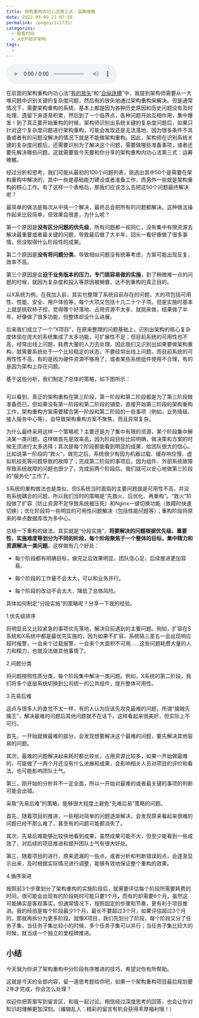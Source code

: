 ```yaml
---
title: 架构重构内功心法第三式：运筹帷幄
date: 2022-03-09 21:07:58
permalink: /pages/1c1f35/
categories:
  - 极客时间
  - 从0开始学架构
tags:
  - 
---
```

<audio title="47.架构重构内功心法第三式：运筹帷幄" src="https://static001.geekbang.org/resource/audio/f9/3d/f9e273171dc0f7b4cb677db493883a3d.mp3" controls="controls"></audio> 
<p>在前面的架构重构内功心法“<a href="http://time.geekbang.org/column/article/12953">有的放矢</a>”和“<a href="http://time.geekbang.org/column/article/13007">合纵连横</a>”中，我提到架构师需要从一大堆问题中识别关键的复杂度问题，然后有的放矢地通过架构重构来解决。但是通常情况下，需要架构重构的系统，基本上都是因为各种历史原因和历史问题没有及时处理，遗留下来逐渐积累，然后到了一个临界点，各种问题开始互相作用，集中爆发！到了真正要开始重构的时候，架构师识别出系统关键的复杂度问题后，如果只针对这个复杂度问题进行架构重构，可能会发现还是无法落地，因为很多条件不具备或者有的问题没解决的情况下就是不能做架构重构。因此，架构师在识别系统关键的复杂度问题后，还需要识别为了解决这个问题，需要做哪些准备事项，或者还要先解决哪些问题。这就需要我今天要和你分享的架构重构内功心法第三式：运筹帷幄。</p><p>经过分析和思考，我们可能从最初的100个问题列表，挑选出其中50个是需要在架构重构中解决的，其中一些是基础能力建设或者准备工作，而另外一些就是架构重构的核心工作。有了这样一个表格后，那我们应该怎么去把这50个问题最终解决呢？</p><p>最简单的做法是每次从中挑一个解决，最终总会把所有的问题都解决。这种做法操作起来比较简单，但效果会很差，为什么呢？</p><p>第一个原因是<strong>没有区分问题的优先级</strong>，所有问题都一视同仁，没有集中有限资源去解决最重要或者最关键的问题，导致最后做了大半年，回头一看好像做了很多事情，但没取得什么阶段性的成果。</p><!-- [[[read_end]]] --><p>第二个原因是<strong>没有将问题分类</strong>，导致相似问题没有统筹考虑，方案可能出现反复，效率不高。</p><p>第三个原因是会<strong>迫于业务版本的压力，专门挑容易做的实施</strong>，到了稍微难一点的问题的时候，就因为复杂度和投入等原因被搁置，达不到重构的真正目的。</p><p>以X系统为例，在我加入前，其实也整理了系统目前存在的问题，大的项包括可用性、性能、安全、用户体验等，每个大项又包括十几二十个子项。但是实施时基本上就是挑软柿子捏，觉得哪个好落地、占用资源不太多，就挑来做，结果做了半年，好像做了很多功能，但整体却没什么进展。</p><p>后来我们成立了一个“X项目”，在原来整理的问题基础上，识别出架构的核心复杂度体现在庞大的系统集成了太多功能，可扩展性不足；但目前系统的可用性也不高，经常出线上问题，耗费大量的人力去处理。因此我们又识别出如果要做架构重构，就需要系统处于一个比较稳定的状态，不要经常出线上问题。而目前系统的可用性性不高，有的是因为硬件资源不够用了，或者某些系统组件使用不合理，有的是因为架构上存在问题。</p><p>基于这些分析，我们制定了总体的策略，如下图所示：</p><p><img src="https://static001.geekbang.org/resource/image/cd/46/cd9511ddeb929e29630d788d67d4b846.jpg" alt=""></p><p>可以看到，真正的架构重构在第三阶段，第一阶段和第二阶段都是为了第三阶段做准备而已，但如果没有第一阶段和第二阶段的铺垫，直接开始第三阶段的架构重构工作，架构重构方案需要糅合第一阶段和第二阶段的一些事项（例如，业务降级、接入服务中心等），会导致架构重构方案不聚焦，而且异常复杂。</p><p>为什么最终采用这样一个策略呢？主要还是为了集中有限的资源，某个阶段集中解决某一类问题。这样做首先是效率高，因为阶段目标比较明确，做决策和方案的时候无须进行太多选择；其次是每个阶段都能看到明显的成果，给团队很大的信心。比如说第一阶段的“救火”，做完之后，系统很少有因为机器过载、缓存响应慢、虚拟机挂死等问题导致的故障了；完成第二阶段的事项后，因为组件、外部系统故障导致系统故障的问题也很少了。完成前两个阶段后，我们就可以安心地做第三阶段的“服务化”工作了。</p><p>S系统的重构做法也是类似，但S系统当时面临的主要问题就是可用性不高，并没有系统耦合的问题，所以我们当时的策略是“先救火、后优化、再重构”。“救火”阶段做了扩容（防止资源不足导致系统被压死）和Nginx一键切换功能（故障时快速切换）；优化阶段将一些明显的可用性问题解决（包括性能问题等）；重构阶段将原来的单点数据库改为多中心。</p><p>总结一下重构的做法，其实就是“分段实施”，<strong>将要解决的问题根据优先级、重要性、实施难度等划分为不同的阶段，每个阶段聚焦于一个整体的目标，集中精力和资源解决一类问题</strong>。这样做有几个好处：</p><ul>
<li>
<p>每个阶段都有明确目标，做完之后效果明显，团队信心足，后续推进更加容易。</p>
</li>
<li>
<p>每个阶段的工作量不会太大，可以和业务并行。</p>
</li>
<li>
<p>每个阶段的改动不会太大，降低了总体风险。</p>
</li>
</ul><p>具体如何制定“分段实施”的策略呢？分享一下我的经验。</p><p>1.优先级排序</p><p>将明显且又比较紧急的事项优先落地，解决目前遇到的主要问题。例如，扩容在S系统和X系统中都是最优先实施的，因为如果不扩容，系统隔三差五一会出现响应超时报警，一会来个过载报警，一会来个大面积不可用……这些问题耗费大量的人力和精力，也就没法做其他事情了。</p><p>2.问题分类</p><p>将问题按照性质分类，每个阶段集中解决一类问题。例如，X系统的第二阶段，我们将多个底层系统切换到公司统一的公共组件，提升整体可用性。</p><p>3.先易后难</p><p>这点与很多人的直觉不太一样，有的人认为应该先攻克最难的问题，所谓“擒贼先擒王”，解决最难的问题后其他问题就不在话下。这样看起来很美好，但实际上不可行。</p><p>首先，一开始就做最难的部分，会发现想要解决这个最难的问题，要先解决其他容易的问题。</p><p>其次，最难的问题解决起来耗时都比较长，占用资源比较多，如果一开始做最难的，可能做了一两个月还没有什么进展和成果，会影响相关人员对项目的评价和看法，也可能影响团队士气。</p><p>第三，刚开始的分析并不一定全面，所以一开始对最难的或者最关键的事项的判断可能会出错。</p><p>采取“先易后难”的策略，能够很大程度上避免“先难后易”策略的问题。</p><p>首先，随着项目的推进，一些相对简单的问题逐渐解决，会发现原来看起来很难的问题已经不那么难了，甚至有的问题可能都消失了。</p><p>其次，先易后难能够比较快地看到成果，虽然成果可能不大，但至少能看到一些成效了，对后续的项目推进和提升团队士气有很大好处。</p><p>第三，随着项目的进行，原来遗漏的一些点，或者分析和判断错误的点，会逐渐显示出来，及时根据实际情况进行调整，能够有效地保证整个重构的效果。</p><p>4.循序渐进</p><p>按照前3个步骤划分了架构重构的实施阶段后，就需要评估每个阶段所需要耗费的时间，很可能会出现有的阶段耗时可能只要1个月，而有的却需要6个月，虽然这可能确实是客观事实，但通常情况下，按照固定的步骤和节奏，更有利于项目推进。我的经验是每个阶段最少1个月，最长不要超过3个月，如果评估超过3个月的，那就再拆分为更多阶段。就像X项目，我们先划分了阶段，每个阶段又分了任务子集，当任务子集比较小的时候，多个任务子集可以并行；当任务子集比较大的时候，就当成一个独立的里程碑推进。</p><h2>小结</h2><p>今天我为你讲了架构重构中分阶段有序推进的技巧，希望对你有所帮助。</p><p>这就是今天的全部内容，留一道思考题给你吧，如果一个架构重构项目最后规划要2年才完成，你会怎么处理？</p><p>欢迎你把答案写到留言区，和我一起讨论。相信经过深度思考的回答，也会让你对知识的理解更加深刻。（编辑乱入：精彩的留言有机会获得丰厚福利哦！）</p>